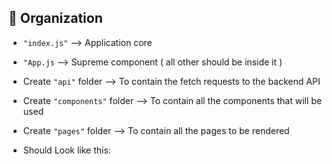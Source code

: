 ## 📌 Organization

-   `"index.js"` --> Application core

-   `"App.js` --> Supreme component ( all other should be inside it )

-   Create `"api"` folder --> To contain the fetch requests to the backend API

-   Create `"components"` folder --> To contain all the components that will be used

-   Create `"pages"` folder --> To contain all the pages to be rendered

-   Should Look like this:
